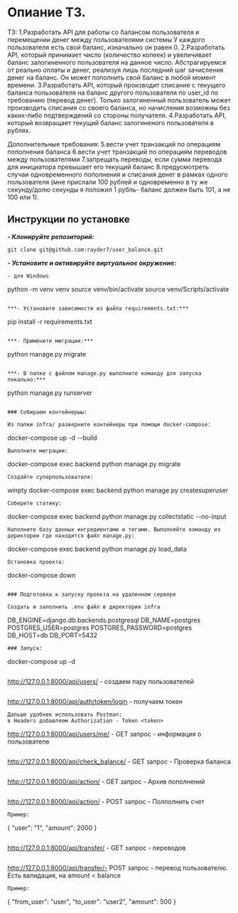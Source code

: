 # Опиание ТЗ.
ТЗ:
1.Разработать API для работы со балансом пользователя и перемещении денег между пользователями системы
У каждого пользователя есть свой баланс, изначально он равен 0.
2.Разработать API, который принимает число (количество копеек) и увеличивает баланс залогиненного пользователя на данное число. Абстрагируемся от реально оплаты и денег, реализуя лишь последний шаг зачисления денег на  баланс. Он может пополнить свой баланс в любой момент времени.
3.Разработать API, который производит списание с текущего баланса пользователя на баланс другого пользователя по user_id по требованию (перевод денег). Только залогиненный пользователь может производить списания со своего баланса, но начисления возможны без каких-либо подтверждений со  стороны получателя.
4.Разработать API, который возвращает текущий баланс залогиненого пользователя в рублях.

Дополнительные требования:
5.вести учет транзакций по операциям пополнения баланса
6.вести учет транзакций по операциям переводов между пользователями
7.запрещать переводы, если сумма перевода  для  инициатора превышает его  текущий баланс
8.предусмотреть случаи одновременного пополнения и списания денег в рамках одного пользователя (мне прислали 100 рублей и одновременно в ту же секунду/долю  секунды я положил 1 рубль- баланс должен быть 101, а не 100  или  1).

## Инструкции по установке
***- Клонируйте репозиторий:***
```
git clone git@github.com:rayder7/user_balance.git
```

***- Установите и активируйте виртуальное окружение:***
```
- для Windows
```
python -m venv venv
source venv/bin/activate
source venv/Scripts/activate
```
 
***- Установите зависимости из файла requirements.txt:***
```
pip install -r requirements.txt
```

***- Примените миграции:***
```
python manage.py migrate
```

***- В папке с файлом manage.py выполните команду для запуска локально:***
```
python manage.py runserver
```

### Собираем контейнерыы:

Из папки infra/ разверните контейнеры при помощи docker-compose:
```
docker-compose up -d --build
```
Выполните миграции:
```
docker-compose exec backend python manage.py migrate
```
Создайте суперпользователя:
```
winpty docker-compose exec backend python manage.py createsuperuser
```
Соберите статику:
```
docker-compose exec backend python manage.py collectstatic --no-input
```
Наполните базу данных ингредиентами и тегами. Выполняйте команду из дериктории где находится файл manage.py:
```
docker-compose exec backend python manage.py load_data

```
Остановка проекта:
```
docker-compose down
```

### Подготовка к запуску проекта на удаленном сервере

Cоздать и заполнить .env файл в директории infra
```
DB_ENGINE=django.db.backends.postgresql
DB_NAME=postgres
POSTGRES_USER=postgres
POSTGRES_PASSWORD=postgres
DB_HOST=db
DB_PORT=5432
```
### Запуск:
```
docker-compose up -d
```

```
http://127.0.0.1:8000/api/users/ - создаем пару пользователей
```

```
http://127.0.0.1:8000/api/auth/token/login - получаем токен
```
Дальше удобнее использовать Postman:
в Headers добавляем Authorization - Token <token>

```
http://127.0.0.1:8000/api/users/me/ - GET запрос - информация о пользователе

```
```
http://127.0.0.1:8000/api/check_balance/ - GET запрос - Проверка баланса
```

```
http://127.0.0.1:8000/api/action/ - GET запрос - Архив пополнений
```

```
http://127.0.0.1:8000/api/action/ - POST запрос - Полполнить счет
```
Пример:
```
{
    "user": "1",
    "amount": 2000
}
```

```
http://127.0.0.1:8000/api/transfer/ - GET запрос - переводов
```

```
http://127.0.0.1:8000/api/transfer/- POST запрос - перевод пользователю. Есть валидация, на amount < balance
```
Пример:
```
{
    "from_user": "user",
    "to_user": "user2",
    "amount": 500
}
```
